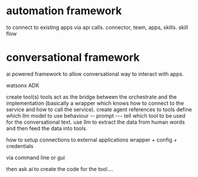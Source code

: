 # automation framework
  to connect to existing apps via api calls.
  connector, team, apps, skills. skill flow
# conversational framework
  ai powered framework to allow conversational way to interact with apps.


watsonx ADK

create tool(s)
   tools act as the bridge between the orchestrate and the implementation (basically a wrapper which knows how to connect to the service and how to call the service).
create agent
   references to tools
   define which llm model to use
   behaviour -- prompt --- tell which tool to be used for the conversational text. use llm to extract the data from human words and then feed the data into tools.
  
how to setup connections to external applications
 wrapper + config + credentials

 via command line or gui

 then ask ai to create the code for the tool....
 
